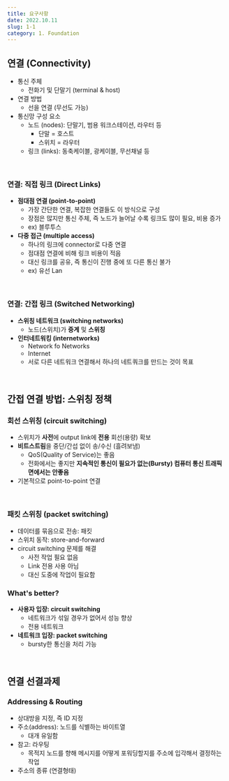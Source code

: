 ```yaml
---
title: 요구사항
date: 2022.10.11
slug: 1-1
category: 1. Foundation
---
```


## 연결 (Connectivity)
- 통신 주체
    - 전화기 및 단말기 (terminal & host)
- 연결 방법
    - 선을 연결 (무선도 가능)
- 통신망 구성 요소
    - 노드 (nodes): 단말기, 범용 워크스테이션, 라우터 등
        - 단말 = 호스트
        - 스위치 = 라우터
    - 링크 (links): 동축케이블, 광케이블, 무선채널 등
</br>

### 연결: 직접 링크 (Direct Links)
- **점대점 연결 (point-to-point)**
    - 가장 간단한 연결, 복잡한 연결들도 이 방식으로 구성
    - 장점은 많지만 통신 주체, 즉 노드가 늘어날 수록 링크도 많이 필요, 비용 증가
    - ex) 블루투스
- **다중 접근 (multiple access)**
    - 하나의 링크에 connector로 다중 연결
    - 점대점 연결에 비해 링크 비용이 적음
    - 대신 링크를 공유, 즉 통신이 진행 중에 또 다른 통신 불가
    - ex) 유선 Lan
</br>

### 연결: 간접 링크 (Switched Networking)
- **스위칭 네트워크 (switching networks)**
    - 노드(스위치)가 **중계** 및 **스위칭** 
- **인터네트워킹 (internetworks)**
    - Network fo Networks
    - Internet
    - 서로 다른 네트워크 연결해서 하나의 네트쿼크를 만드는 것이 목표
</br>

## 간접 연결 방법: 스위칭 정책
### 회선 스위칭 (circuit switching)
- 스위치가 **사전**에 output link에 **전용** 회선(용량) 확보
- **비트스트림**을 중단/간섭 없이 송/수신 (흘려보냄)
    - QoS(Quality of Service)는 좋음
    - 전화에서는 좋지만 **지속적인 통신이 필요가 없는(Bursty) 컴퓨터 통신 트래픽 면에서는 안좋음** 
- 기본적으로 point-to-point 연결
</br>

### 패킷 스위칭 (packet switching)
- 데이터를 묶음으로 전송: 패킷
- 스위치 동작: store-and-forward
- circuit switching 문제를 해결
    - 사전 작업 필요 없음
    - Link 전용 사용 아님
    - 대신 도중에 작업이 필요함

### What's better?
- **사용자 입장: circuit switching**
    - 네트워크가 섞일 경우가 없어서 성능 향상
    - 전용 네트워크
- **네트워크 입장: packet switching**
    - bursty한 통신을 처리 가능
</br>

## 연결 선결과제
### Addressing & Routing
- 상대방을 지정, 즉 ID 지정
- 주소(address): 노드를 식별하는 바이트열
    - 대개 유일함
- 참고: 라우팅
    - 목적지 노드를 향해 메시지를 어떻게 포워딩할지를 주소에 입각해서 결정하는 작업
- 주소의 종류 (연결형태)